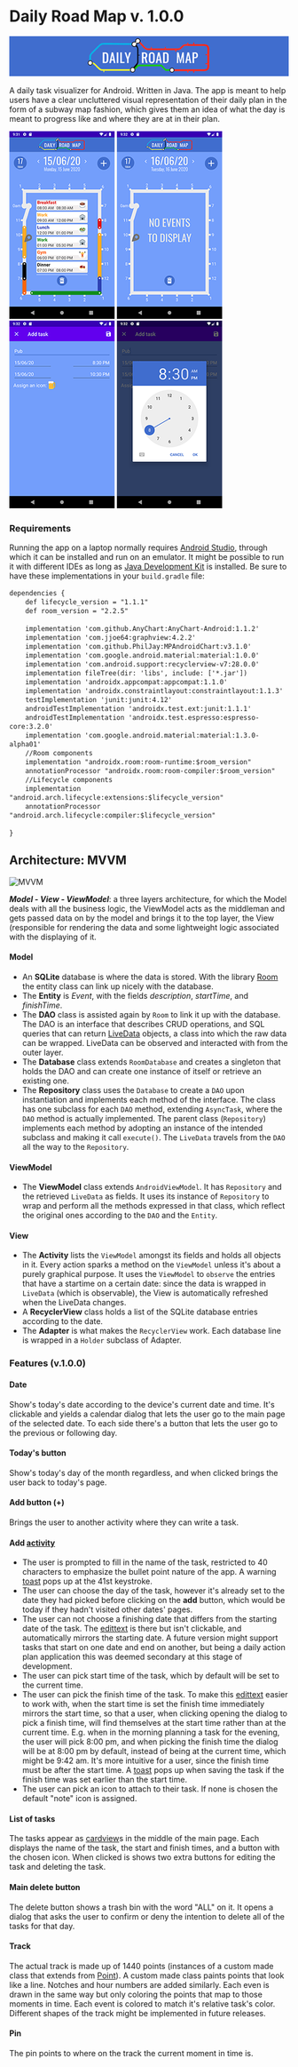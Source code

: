 # Daily Road Map v. 1.0.0
![logo](https://github.com/Marcellofabbri/dailyroadmap/blob/master/app/src/main/res/screenshots/toolbar_logo_6_sml.png)

A daily task visualizer for Android. Written in Java.
The app is meant to help users have a clear uncluttered visual representation of their daily plan in the form of a subway map fashion, which gives them an idea of what the day is meant to progress like and where they are at in their plan.


![main page](https://github.com/Marcellofabbri/dailyroadmap/blob/master/app/src/main/res/screenshots/main_full.png) ![empty main](https://github.com/Marcellofabbri/dailyroadmap/blob/master/app/src/main/res/screenshots/main_empty.png) ![add screen](https://github.com/Marcellofabbri/dailyroadmap/blob/master/app/src/main/res/screenshots/add.png) ![time dialog](https://github.com/Marcellofabbri/dailyroadmap/blob/master/app/src/main/res/screenshots/time_dialog.png)

### Requirements
Running the app on a laptop normally requires [Android Studio](https://developer.android.com/studio), through which it can be installed and run on an emulator. It might be possible to run it with different IDEs as long as [Java Development Kit](https://www.oracle.com/java/technologies/javase-downloads.html) is installed.
Be sure to have these implementations in your ```build.gradle``` file:
```
dependencies {
    def lifecycle_version = "1.1.1"
    def room_version = "2.2.5"

    implementation 'com.github.AnyChart:AnyChart-Android:1.1.2'
    implementation 'com.jjoe64:graphview:4.2.2'
    implementation 'com.github.PhilJay:MPAndroidChart:v3.1.0'
    implementation 'com.google.android.material:material:1.0.0'
    implementation 'com.android.support:recyclerview-v7:28.0.0'
    implementation fileTree(dir: 'libs', include: ['*.jar'])
    implementation 'androidx.appcompat:appcompat:1.1.0'
    implementation 'androidx.constraintlayout:constraintlayout:1.1.3'
    testImplementation 'junit:junit:4.12'
    androidTestImplementation 'androidx.test.ext:junit:1.1.1'
    androidTestImplementation 'androidx.test.espresso:espresso-core:3.2.0'
    implementation 'com.google.android.material:material:1.3.0-alpha01'
    //Room components
    implementation "androidx.room:room-runtime:$room_version"
    annotationProcessor "androidx.room:room-compiler:$room_version"
    //Lifecycle components
    implementation "android.arch.lifecycle:extensions:$lifecycle_version"
    annotationProcessor "android.arch.lifecycle:compiler:$lifecycle_version"

}
```

## Architecture: MVVM
![MVVM](https://developer.android.com/topic/libraries/architecture/images/final-architecture.png)

***Model - View - ViewModel***: a three layers architecture, for which the Model deals with all the business logic, the ViewModel acts as the middleman and gets passed data on by the model and brings it to the top layer, the View (responsible for rendering the data and some lightweight logic associated with the displaying of it.

#### Model
- An **SQLite** database is where the data is stored. With the library [Room](https://developer.android.com/topic/libraries/architecture/room?gclid=CjwKCAjw_qb3BRAVEiwAvwq6VopJnuUQOQsDU4eT8mHioF8-izRbMVO6vVOBxM02_pTzZDK086uzihoCbQMQAvD_BwE&gclsrc=aw.ds) the entity class can link up nicely with the database.
- The **Entity** is _Event_, with the fields _description_, _startTime_, and _finishTime_.
- The **DAO** class is assisted again by ```Room``` to link it up with the database. The DAO is an interface that describes CRUD operations, and SQL queries that can return [LiveData](https://developer.android.com/topic/libraries/architecture/livedata) objects, a class into which the raw data can be wrapped. LiveData can be observed and interacted with from the outer layer.
- The **Database** class extends ```RoomDatabase``` and creates a singleton that holds the DAO and can create one instance of itself or retrieve an existing one.
- The **Repository** class uses the ```Database``` to create a ```DAO``` upon instantiation and implements each method of the interface. The class has one subclass for each ```DAO``` method, extending ```AsyncTask```, where the ```DAO``` method is actually implemented. The parent class (```Repository```) implements each method by adopting an instance of the intended subclass and making it call ```execute()```. The ```LiveData``` travels from the ```DAO``` all the way to the ```Repository```.

#### ViewModel
- The **ViewModel** class extends ```AndroidViewModel```. It has ```Repository``` and the retrieved ```LiveData``` as fields. It uses its instance of ```Repository``` to wrap and perform all the methods expressed in that class, which reflect the original ones according to the ```DAO``` and the ```Entity```.

#### View
- The **Activity** lists the ```ViewModel``` amongst its fields and holds all objects in it. Every action sparks a method on the ```ViewModel``` unless it's about a purely graphical purpose. It uses the ```ViewModel``` to ```observe``` the entries that have a startime on a certain date: since the data is wrapped in ```LiveData``` (which is observable), the View is automatically refreshed when the LiveData changes.
- A **RecyclerView** class holds a list of the SQLite database entries according to the date.
- The **Adapter** is what makes the ```RecyclerView``` work. Each database line is wrapped in a ```Holder``` subclass of Adapter.

### Features (v.1.0.0)
#### Date
Show's today's date according to the device's current date and time. It's clickable and yields a calendar dialog that lets the user go to the main page of the selected date. To each side there's a button that lets the user go to the previous or following day.
#### Today's button
Show's today's day of the month regardless, and when clicked brings the user back to today's page.
#### Add button (+)
Brings the user to another activity where they can write a task.
#### Add [activity](https://developer.android.com/reference/android/app/Activity)
- The user is prompted to fill in the name of the task, restricted to 40 characters to emphasize the bullet point nature of the app. A warning [toast](https://developer.android.com/reference/android/widget/Toast) pops up at the 41st keystroke.
- The user can choose the day of the task, however it's already set to the date they had picked before clicking on the __add__ button, which would be today if they hadn't visited other dates' pages.
- The user can not choose a finishing date that differs from the starting date of the task. The [edittext](https://developer.android.com/reference/android/widget/EditText) is there but isn't clickable, and automatically mirrors the starting date. A future version might support tasks that start on one date and end on another, but being a daily action plan application this was deemed secondary at this stage of development.
- The user can pick start time of the task, which by default will be set to the current time.
- The user can pick the finish time of the task. To make this [edittext](https://developer.android.com/reference/android/widget/EditText) easier to work with, when the start time is set the finish time immediately mirrors the start time, so that a user, when clicking opening the dialog to pick a finish time, will find themselves at the start time rather than at the current time. E.g. when in the morning planning a task for the evening, the user will pick 8:00 pm, and when picking the finish time the dialog will be at 8:00 pm by default, instead of being at the current time, which might be 9:42 am. It's more intuitive for a user, since the finish time must be after the start time. A [toast](https://developer.android.com/reference/android/widget/Toast) pops up when saving the task if the finish time was set earlier than the start time.
- The user can pick an icon to attach to their task. If none is chosen the default "note" icon is assigned.
#### List of tasks
The tasks appear as [cardview](https://developer.android.com/jetpack/androidx/releases/cardview)s in the middle of the main page. Each displays the name of the task, the start and finish times, and a button with the chosen icon. When clicked is shows two extra buttons for editing the task and deleting the task.
#### Main delete button
The delete button shows a trash bin with the word "ALL" on it. It opens a dialog that asks the user to confirm or deny the intention to delete all of the tasks for that day.
#### Track
The actual track is made up of 1440 points (instances of a custom made class that extends from [Point](https://developer.android.com/reference/android/graphics/Point)). A custom made class paints points that look like a line. Notches and hour numbers are added similarly. Each even is drawn in the same way but only coloring the points that map to those moments in time. Each event is colored to match it's relative task's color. Different shapes of the track might be implemented in future releases.
#### Pin
The pin points to where on the track the current moment in time is.
